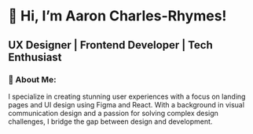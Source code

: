 # 👋 Hi, I’m Aaron Charles-Rhymes!

## UX Designer | Frontend Developer | Tech Enthusiast

### 🌟 About Me:

I specialize in creating stunning user experiences with a focus on landing pages and UI design using Figma and React. With a background in visual communication design and a passion for solving complex design challenges, I bridge the gap between design and development.
<!--
**acharlesrhymes/acharlesrhymes** is a ✨ _special_ ✨ repository because its `README.md` (this file) appears on your GitHub profile.

Here are some ideas to get you started:

- 🔭 I’m currently working on ...
- 🌱 I’m currently learning ...
- 👯 I’m looking to collaborate on ...
- 🤔 I’m looking for help with ...
- 💬 Ask me about ...
- 📫 How to reach me: ...
- 😄 Pronouns: ...
- ⚡ Fun fact: ...
-->
